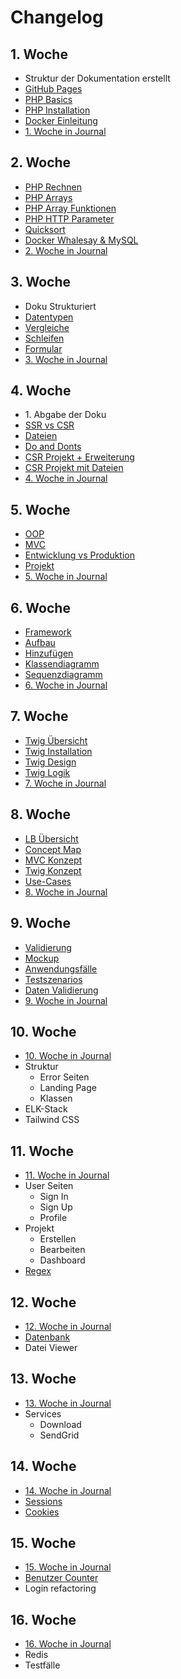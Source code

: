 # Changelog

## 1. Woche

-   Struktur der Dokumentation erstellt
-   [GitHub Pages](Appendix/GitHubPages/Einrichten.md)
-   [PHP Basics](PHP/Basics.md)
-   [PHP Installation](PHP/Installation.md)
-   [Docker Einleitung](Docker/Start.md)
-   [1. Woche in Journal](Reflexion/001_Woche.md)

## 2. Woche

-   [PHP Rechnen](PHP/Aufgaben/Rechnen.md)
-   [PHP Arrays](PHP/Aufgaben/Arrays.md)
-   [PHP Array Funktionen](PHP/Appendix/ArrayFunktionen.md)
-   [PHP HTTP Parameter](PHP/Aufgaben/HTTP-Parameter.md)
-   [Quicksort](PHP/Appendix/Sortieren.md#quicksort)
-   [Docker Whalesay & MySQL](Docker/Aufgaben.md)
-   [2. Woche in Journal](Reflexion/002_Woche.md)

## 3. Woche

-   Doku Strukturiert
-   [Datentypen](PHP/Appendix/Datentypen.md)
-   [Vergleiche](PHP/Aufgaben/Vergleiche.md)
-   [Schleifen](PHP/Aufgaben/Schleifen.md)
-   [Formular](PHP/Aufgaben/Formular.md)
-   [3. Woche in Journal](Reflexion/003_Woche.md)

## 4. Woche

-   1\. Abgabe der Doku
-   [SSR vs CSR](LB1/Beschreibung/Rendering.md)
-   [Dateien](PHP/Aufgaben/Dateien.md)
-   [Do and Donts](PHP/Appendix/DosAndDonts.md)
-   [CSR Projekt + Erweiterung](LB1/Beschreibung/Rendering.md#beispielprojekt)
-   [CSR Projekt mit Dateien](LB1/Beschreibung/Rendering.md#beispielprojekt)
-   [4. Woche in Journal](Reflexion/004_Woche.md)

## 5. Woche

-   [OOP](PHP/OOP.md)
-   [MVC](LB1/Beschreibung/MVC.md)
-   [Entwicklung vs Produktion](PHP/Installation.md)
-   [Projekt](https://github.com/bztfinformatik/lernportfolio-21r8390-php/tree/main/Aufgaben/004_MVC-Example)
-   [5. Woche in Journal](Reflexion/005_Woche.md)

## 6. Woche

-   [Framework](https://github.com/bztfinformatik/lernportfolio-21r8390-php/tree/main/Aufgaben/005_MVC_Schule)
-   [Aufbau](PHP/Framework/Aufbau.md)
-   [Hinzufügen](PHP/Framework/Hinzufügen.md)
-   [Klassendiagramm](PHP/Framework/Aufbau.md#klassendiagramm)
-   [Sequenzdiagramm](PHP/Framework/Aufbau.md#ablaufe)
-   [6. Woche in Journal](Reflexion/006_Woche.md)

## 7. Woche

-   [Twig Übersicht](LB1/Beschreibung/Twig.md)
-   [Twig Installation](PHP/Twig/Installation.md)
-   [Twig Design](PHP/Twig/Design.md)
-   [Twig Logik](PHP/Twig/Logik.md)
-   [7. Woche in Journal](Reflexion/007_Woche.md)

## 8. Woche

-   [LB Übersicht](LB1/Uebersicht.md)
-   [Concept Map](LB2/01_ConceptMap.md)
-   [MVC Konzept](LB1/Architekturkonzept/MVC-Konzept.md)
-   [Twig Konzept](LB1/Architekturkonzept/Twig-Konzept.md)
-   [Use-Cases](LB1/Anforderung/UseCases.md)
-   [8. Woche in Journal](Reflexion/008_Woche.md)

## 9. Woche

-   [Validierung](PHP/Framework/Validation.md)
-   [Mockup](LB1/Architekturkonzept/Mockup.md)
-   [Anwendungsfälle](LB1/Anforderung/Funktionale.md)
-   [Testszenarios](LB1/Anforderung/Testszenario.md)
-   [Daten Validierung](LB1/Anforderung/Daten.md)
-   [9. Woche in Journal](Reflexion/009_Woche.md)

## 10. Woche

-   [10. Woche in Journal](Reflexion/010_Woche.md)
-   Struktur
    -   Error Seiten
    -   Landing Page
    -   Klassen
-   ELK-Stack
-   Tailwind CSS

## 11. Woche

-   [11. Woche in Journal](Reflexion/011_Woche.md)
-   User Seiten
    -   Sign In
    -   Sign Up
    -   Profile
-   Projekt
    -   Erstellen
    -   Bearbeiten
    -   Dashboard
-   [Regex](PHP/Appendix/Regex.md)

## 12. Woche

-   [12. Woche in Journal](Reflexion/012_Woche.md)
-   [Datenbank](Datenbank/PreparedStatements.md)
-   Datei Viewer

## 13. Woche

-   [13. Woche in Journal](Reflexion/013_Woche.md)
-   Services
    -   Download
    -   SendGrid

## 14. Woche

-   [14. Woche in Journal](Reflexion/014_Woche.md)
-   [Sessions](PHP/SessionCookie/Sessions.md)
-   [Cookies](PHP/SessionCookie/Cookies.md)

## 15. Woche

-   [15. Woche in Journal](Reflexion/015_Woche.md)
-   [Benutzer Counter](PHP/SessionCookie/Anwendung.md)
-   Login refactoring

## 16. Woche

-   [16. Woche in Journal](Reflexion/016_Woche.md)
-   Redis
-   Testfälle
